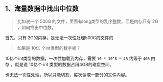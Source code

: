 ## 1、海量数据中找出中位数

> 比如说一个 500G 的文件，里面有long类型的乱序整数，但是内存只有 2G ，如何找出中位数。

首先，只有 2G的内存，是无法一次性处理500G的文件的

> 如果是 10亿 个int类型的数字呢？

10亿个int类型的数据，一次性加载到内存，需要  `10 * 10^8 * 4B`   约等于 `4GB` 内存 ，就是说 10亿个 int 类型的数据占用4GB的磁盘空间。

也无法一次性处理，所以只能切割，每次读取一部分的文件内容。











